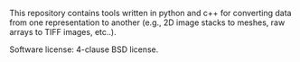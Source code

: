 This repository contains tools written in python and c++ for converting data from one representation to another (e.g., 2D image stacks to meshes, raw arrays to TIFF images, etc..).

Software license: 4-clause BSD license.